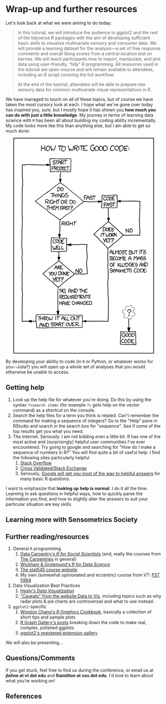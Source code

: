 # Wrap-up and further resources



Let's look back at what we were aiming to do today:

> In this tutorial, we will introduce the audience to ggplot2 and the rest of the tidyverse R packages with the aim of developing sufficient basic skills to visualize multivariate sensory and consumer data. We will provide a learning dataset for the analysis—a set of free response comments and overall liking scores from a central location test on berries. We will teach participants how to import, manipulate, and plot data using user-friendly, “tidy” R programming. All resources used in the tutorial are open-source and will remain available to attendees, including an R script covering the full workflow.
> 
> At the end of the tutorial, attendees will be able to prepare raw sensory data for common multivariate visual representations in R.

We have managed to touch on all of these topics, but of course we have taken the most cursory look at each.  I hope what we've gone over today has inspired you, sure, but I mostly hope it has shown you **how much you can do with just a little knowledge**.  My journey in terms of learning data science with `R` has been all about building my coding ability incrementally.  My code looks more like this than anything else, but I am able to get so much done:

<center>

![What does good code even look like? (via [XKCD](https://xkcd.com/844/))](img/xkcd_844_good_code.png)

</center>

By developing your ability to code (in `R` or Python, or whatever works for you--Julia?) you will open up a whole set of analyses that you would otherwise be unable to access.

## Getting help

1.  Look up the help file for whatever you're doing. Do this by using the syntax `?<search item>` (for example `?c` gets help on the vector command) as a shortcut on the console.
2.  Search the help files for a term you think is related. Can't remember the command for making a sequence of integers? Go to the "Help" pane in RStudio and search in the search box for "sequence". See if some of the top results get you what you need.
3.  The internet. Seriously. I am not kidding even a little bit. R has one of the most active and (surprisingly) helpful user communities I've ever encountered. Try going to google and searching for "How do I make a sequence of numbers in R?" You will find quite a bit of useful help. I find the following sites particularly helpful
    1.  [Stack Overflow](https://stackoverflow.com/questions/tagged/r)
    2.  [Cross Validated/Stack Exchange](https://stats.stackexchange.com/questions/tagged/r)
    3.  Seriously, [Google will get you most of the way to helpful answers](https://is.gd/80V5zF) for many basic R questions.

I want to emphasize that **looking up help is normal**. I do it all the time. Learning to ask questions in helpful ways, how to quickly parse the information you find, and how to slightly alter the answers to suit your particular situation are key skills.

## Learning more with Sensometrics Society


## Further reading/resources

1.  General `R` programming
    1.  [Data Carpentry's *R for Social Scientists*](https://datacarpentry.org/r-socialsci/) (and, really the courses from [The Carpentries](https://carpentries.org/) in general)
    2.  [Wickham & Grolemund's *R for Data Science*](https://r4ds.had.co.nz/)
    3.  [The stat545 course website](https://stat545.com/)
    4.  My own (somewhat opinionated and eccentric) course from VT: [FST 5984](https://jlahne.github.io/food-data-science-2022/)
2.  Data Visualization Best Practices
    1.  [Healy's *Data Visualization*](https://socviz.co/)
    2.  ["Caveats" from the website Data to Viz](https://www.data-to-viz.com/caveats.html), including topics such as why radar plots & pie charts are controversial and what to use instead.
3. `ggplot2`-specific
    1.  [Winston Chang's *R Graphics Cookbook*](https://r-graphics.org/), basically a collection of short tips and sample plots
    2.  [R Graph Gallery's posts](https://r-graph-gallery.com/index.html) breaking down the code to make real, complex, polished ggplots
    3.  [ggplot2's registered extension gallery](https://exts.ggplot2.tidyverse.org/)

We will also be presenting...
  
## Questions/Comments

If you get stuck, feel free to find us during the conference, or email us at **jlahne at vt dot edu** and **lhamilton at vsu dot edu**.  I'd love to learn about what you're working on! 

## References
